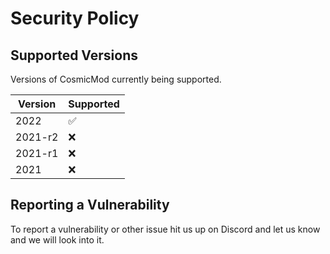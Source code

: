 # Security Policy

## Supported Versions

Versions of CosmicMod currently being supported.

| Version | Supported          |
| ------- | ------------------ |
| 2022      | ✅                 | 
| 2021-r2   | :x:                |
| 2021-r1   | :x:                |
| 2021      | :x:                |


## Reporting a Vulnerability

To report a vulnerability or other issue hit us up on Discord and let us know and we will look into it.
